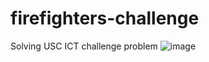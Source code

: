 # firefighters-challenge
Solving USC ICT challenge problem
![image](https://github.com/user-attachments/assets/cbdbf348-ae2e-4e61-a756-6dcff923040f)
